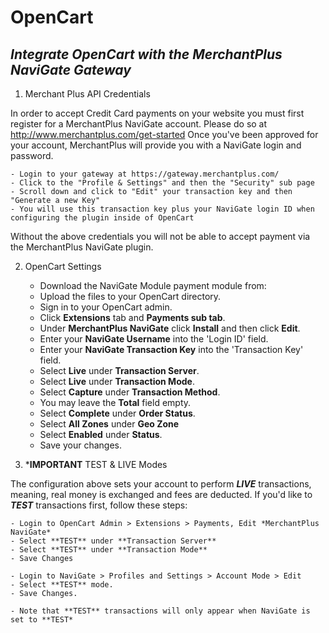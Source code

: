OpenCart
========

***Integrate OpenCart with the MerchantPlus NaviGate Gateway***
----------------------------------------

1. Merchant Plus API Credentials

In order to accept Credit Card payments on your website you must first register for a MerchantPlus NaviGate account. Please do so at http://www.merchantplus.com/get-started
Once you've been approved for your account, MerchantPlus will provide you with a NaviGate login and password. 

	- Login to your gateway at https://gateway.merchantplus.com/
	- Click to the "Profile & Settings" and then the "Security" sub page
	- Scroll down and click to "Edit" your transaction key and then "Generate a new Key"
	- You will use this transaction key plus your NaviGate login ID when configuring the plugin inside of OpenCart

Without the above credentials you will not be able to accept payment via the MerchantPlus NaviGate plugin.

2. OpenCart Settings

	- Download the NaviGate Module payment module from:
	- Upload the files to your OpenCart directory.
	- Sign in to your OpenCart admin.
	- Click **Extensions** tab and **Payments sub tab**.
	- Under **MerchantPlus NaviGate** click **Install** and then click **Edit**.
	- Enter your **NaviGate Username** into the 'Login ID' field.
	- Enter your **NaviGate Transaction Key** into the 'Transaction Key' field.
	- Select **Live** under **Transaction Server**.
	- Select **Live** under **Transaction Mode**.
	- Select **Capture** under **Transaction Method**.
	- You may leave the **Total** field empty.
	- Select **Complete** under **Order Status**.
	- Select **All Zones** under **Geo Zone**
	- Select **Enabled** under **Status**.
	- Save your changes.

3. ***IMPORTANT** TEST & LIVE Modes

The configuration above sets your account to perform ***LIVE*** transactions, meaning, real money is exchanged and fees are deducted. 
If you'd like to ***TEST*** transactions first, follow these steps:

	- Login to OpenCart Admin > Extensions > Payments, Edit *MerchantPlus NaviGate*
	- Select **TEST** under **Transaction Server**
	- Select **TEST** under **Transaction Mode**
	- Save Changes
	
	- Login to NaviGate > Profiles and Settings > Account Mode > Edit
	- Select **TEST** mode.
	- Save Changes.
	
	- Note that **TEST** transactions will only appear when NaviGate is set to **TEST*
